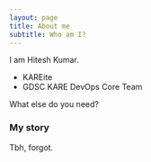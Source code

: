 ```yaml
---
layout: page
title: About me
subtitle: Who am I?
---
```


I am Hitesh Kumar.

- KAREite
- GDSC KARE DevOps Core Team

What else do you need?

### My story

Tbh, forgot.
